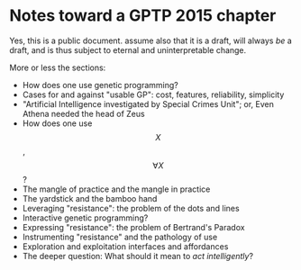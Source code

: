 # Notes toward a GPTP 2015 chapter

Yes, this is a public document. assume also that it is a draft, will always _be_ a draft, and is thus subject to eternal and uninterpretable change.

More or less the sections:

- How does one use genetic programming?
- Cases for and against "usable GP": cost, features, reliability, simplicity
- "Artificial Intelligence investigated by Special Crimes Unit"; or, Even Athena needed the head of Zeus
- How does one use $$X$$, $$\forall{X}$$?
- The mangle of practice and the mangle in practice
- The yardstick and the bamboo hand
- Leveraging "resistance": the problem of the dots and lines
- Interactive genetic programming?
- Expressing "resistance": the problem of Bertrand's Paradox
- Instrumenting "resistance" and the pathology of use
- Exploration and exploitation interfaces and affordances
- The deeper question: What should it mean to _act intelligently_?